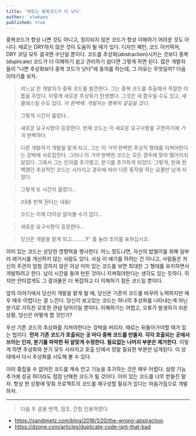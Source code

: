 ```yaml
---
title: '때로는 중복코드가 더 낫다'
author: 'vlwkaos'
published: true
---
```


중복코드가 항상 나쁜 것도 아니고, 정리되지 않은 코드가 항상 이해하기 어려운 것도 아니다. 때로는 DRY하지 않은 것이 도움이 될 때가 있다. 디자인 패턴, 코드 아키텍쳐, DRY 코딩 모두 결국엔 수단일 뿐이다. 코드를 추상화(abstraction)시키는 것보다 중복(duplicate) 코드가 더 이해하기 쉽고 관리하기 쉽다면 그렇게 하면 된다. 많은 개발자들이 "나쁜 추상화보다 중복 코드가 낫다"에 동의를 하는데, 그 이유는 무엇일까? 다음 이야기를 보자.

> 어느날 한 개발자가 중복 코드를 발견한다. 그는 중복 코드를 추출해서 적절한 이름을 주었다. 이렇게 새로운 추상화가 탄생했다. 그것은 새 함수일 수도 있고, 새 클래스일 수도 있다. *아 완벽해. 개발자는 행복히 갈길을 갔다.*

> 그렇게 시간이 흘렀다...

> 새로운 요구사항이 등장한다. 현재 코드는 이 새로운 요구사항을 구현하기에 *거의* 완벽하다.
 

> 다른 개발자가 개발을 맡게 되고, 그는 이 *거의* 완벽한 추상적 형태를 지켜야한다는 강박에 사로잡힌다. 그러나 이 *거의* 완벽한 코드는 모든 경우에 맞아 떨어지지 않았다. 그래서 그는 인자를 추가했고, 분기를 추가하게 되었다. 그렇게, 원래 완벽했던 추상적인 코드는 사라지고 경우에 따라 다른 동작을 하는 요물만 남게 되었다.

> 그렇게 또 시간이 흘렀다...

> (대충 반복 된다는 내용) 

> 코드는 이제 더이상 알아볼 수가 없다...

> 새로운 요구사항이 등장한다...


> 당신은 개발을 맡게 되고.........'F' 를 눌러 조의를 표하십시오.

이미 있는 코드는 상당한 영향력을 행사한다. 어느 정도냐면, 자신의 밥벌이를 위해 일부러 레거시를 개선하지 않는 사람도 있다. 사실 이 얘기를 하려는 건 아니고, 사람들은 자신의 주관이 엄청 강하지 않은 이상 이미 있는 코드를 보면 최대한 그 형태를 유지하면서 개발하려고 한다. 남이 시간을 들여 만든 것이니 지켜줘야한다는 생각도 있는 듯하다. 하지만 안타깝게도 그 결과물은 더 복잡하고 더 이해하기 힘든 코드일 뿐이다.

앞의 이야기에서 당신이 개발을 맡게 될 때, 당신은 기존의 코드를 바꾸려 노력하지만 매우 매우 어렵다는 걸 느낀다. 당신이 보고있는 코드는 하나의 추상화를 나타내는게 아닌 분기로 가득찬 모호한 관념 덩어리일 뿐이다. 이해하기는 어렵고, 오류가 발생하기 쉬운 상황, 당신은 어떻게 할 것인가?

우선 기존 코드의 추상화를 지켜야한다는 강박을 버리자. 때로는 뒤돌아가야할 때가 있는 법이다. **먼저 기존 코드가 호출되는 곳 마다 중복 코드를 만들자. 각각 호출되는 곳에서 쓰이는 인자, 분기를 파악한 뒤 알맞게 수정한다. 필요없는 나머지 부분은 제거한다.** 이렇게 하면 추상화와 분기 모두 사라지고 호출 단에서 정말 필요한 부분만 남게된다. 이 상태에서 다시 추상화를 시도해 볼 수 있다.

이미 종잡을 수 없어진 코드를 계속 안고 기능을 추가하는 것은 매우 어렵다. 설령 기능 추가에 성공 하더라도 점점 난해한 코드가 될 것이다. 이미 있는 코드를 너무 받들진 말자. 항상 현 상황에 맞춰 프로젝트의 코드를 재구성할 필요가 있다는 마음가짐으로 개발하자.

---

> 다음 두 글을 번역, 참조, 간접 인용하였다.
- https://sandimetz.com/blog/2016/1/20/the-wrong-abstraction
- https://dzone.com/articles/duplicate-code-isnt-that-bad